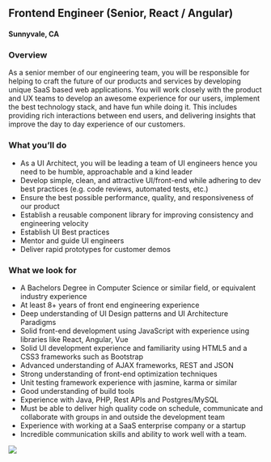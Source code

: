 ## Frontend Engineer (Senior, React / Angular)
#### Sunnyvale, CA

### Overview
As a senior member of our engineering team, you will be responsible for helping to craft the future of our products and services by developing unique SaaS based web applications. You will work closely with the product and UX teams to develop an awesome experience for our users, implement the best technology stack, and have fun while doing it. This includes providing rich interactions between end users, and delivering insights that improve the day to day experience of our customers.

### What you’ll do
+	As a UI Architect, you will be leading a team of UI engineers hence you need to be humble, approachable and a kind leader
+	Develop simple, clean, and attractive UI/front-end while adhering to dev best practices (e.g. code reviews, automated tests, etc.)
+	Ensure the best possible performance, quality, and responsiveness of our product
+	Establish a reusable component library for improving consistency and engineering velocity
+	Establish UI Best practices
+	Mentor and guide UI engineers
+	Deliver rapid prototypes for customer demos

### What we look for
+	A Bachelors Degree in Computer Science or similar field, or equivalent industry experience
+	At least 8+ years of front end engineering experience
+	Deep understanding of UI Design patterns and UI Architecture Paradigms
+	Solid front-end development using JavaScript with experience using libraries like React, Angular, Vue
+	Solid UI development experience and familiarity using HTML5 and a CSS3 frameworks such as Bootstrap
+	Advanced understanding of AJAX frameworks, REST and JSON
+	Strong understanding of front-end optimization techniques
+	Unit testing framework experience with jasmine, karma or similar
+	Good understanding of build tools
+	Experience with Java, PHP, Rest APIs and Postgres/MySQL
+	Must be able to deliver high quality code on schedule, communicate and collaborate with groups in and outside the development team
+	Experience with working at a SaaS enterprise company or a startup
+	Incredible communication skills and ability to work well with a team.


[<img src='https://dabuttonfactory.com/button.png?t=Learn+More&f=Calibri-Bold&ts=24&tc=fff&hp=20&vp=8&c=5&bgt=unicolored&bgc=29aafe'>](https://letsrockit.co/job/rm9ntg9nawm-frontend-engineer-senior-react-angular)
